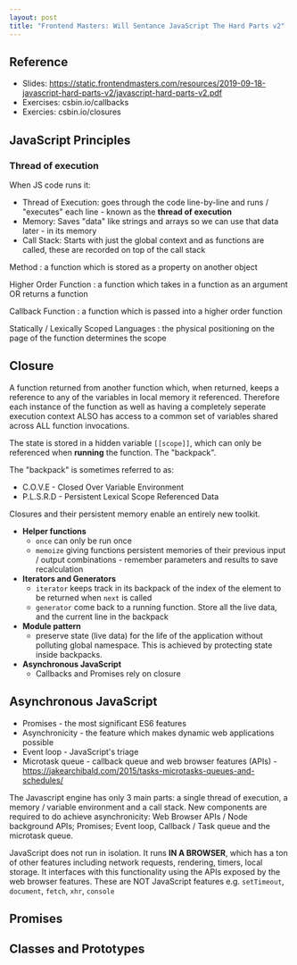 ```yaml
---
layout: post
title: "Frontend Masters: Will Sentance JavaScript The Hard Parts v2"
---
```


## Reference

- Slides: https://static.frontendmasters.com/resources/2019-09-18-javascript-hard-parts-v2/javascript-hard-parts-v2.pdf
- Exercises: csbin.io/callbacks
- Exercies: csbin.io/closures

## JavaScript Principles

### Thread of execution

When JS code runs it:

- Thread of Execution: goes through the code line-by-line and runs / "executes" each line - known as the **thread of execution**
- Memory: Saves "data" like strings and arrays so we can use that data later - in its memory
- Call Stack: Starts with just the global context and as functions are called, these are recorded on top of the call stack

Method
: a function which is stored as a property on another object

Higher Order Function
: a function which takes in a function as an argument OR returns a function

Callback Function
: a function which is passed into a higher order function

Statically / Lexically Scoped Languages
: the physical positioning on the page of the function determines the scope

## Closure

A function returned from another function which, when returned, keeps a reference to any of the variables in local memory it referenced. Therefore each instance of the function as well as having a completely seperate execution context ALSO has access to a common set of variables shared across ALL function invocations.

The state is stored in a hidden variable `[[scope]]`, which can only be referenced when **running** the function. The "backpack".

The "backpack" is sometimes referred to as:

- C.O.V.E - Closed Over Variable Environment
- P.L.S.R.D - Persistent Lexical Scope Referenced Data

Closures and their persistent memory enable an entirely new toolkit.

- **Helper functions**
  - `once` can only be run once
  - `memoize` giving functions persistent memories of their previous input / output combinations - remember parameters and results to save recalculation
- **Iterators and Generators**
  - `iterator` keeps track in its backpack of the index of the element to be returned when `next` is called
  - `generator` come back to a running function. Store all the live data, and the current line in the backpack
- **Module pattern**
  - preserve state (live data) for the life of the application without polluting global namespace. This is achieved by protecting state inside backpacks.
- **Asynchronous JavaScript**
  - Callbacks and Promises rely on closure

## Asynchronous JavaScript

- Promises - the most significant ES6 features
- Asynchronicity - the feature which makes dynamic web applications possible
- Event loop - JavaScript's triage
- Microtask queue - callback queue and web browser features (APIs) - https://jakearchibald.com/2015/tasks-microtasks-queues-and-schedules/

The Javascript engine has only 3 main parts: a single thread of execution, a memory / variable environment and a call stack. New components are required to do achieve asynchronicity: Web Browser APIs / Node background APIs; Promises; Event loop, Callback / Task queue and the microtask queue.

JavaScript does not run in isolation. It runs **IN A BROWSER**, which has a ton of other features including network requests, rendering, timers, local storage. It interfaces with this functionality using the APIs exposed by the web browser features. These are NOT JavaScript features e.g. `setTimeout`, `document`, `fetch`, `xhr`, `console`

## Promises

## Classes and Prototypes

